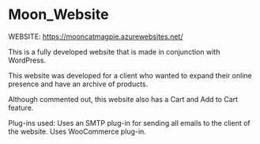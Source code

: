 # Moon_Website

WEBSITE: https://mooncatmagpie.azurewebsites.net/ 

This is a fully developed website that is made in conjunction with WordPress. 

This website was developed for a client who wanted to expand their online presence and have an archive of products.

Although commented out, this website also has a Cart and Add to Cart feature.

Plug-ins used:
Uses an SMTP plug-in for sending all emails to the client of the website.
Uses WooCommerce plug-in.
